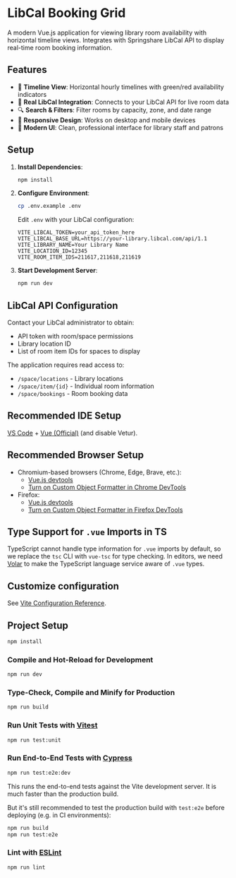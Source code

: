 # LibCal Booking Grid

A modern Vue.js application for viewing library room availability with horizontal timeline views. Integrates with Springshare LibCal API to display real-time room booking information.

## Features

- 📅 **Timeline View**: Horizontal hourly timelines with green/red availability indicators
- 🏢 **Real LibCal Integration**: Connects to your LibCal API for live room data
- 🔍 **Search & Filters**: Filter rooms by capacity, zone, and date range
- 📱 **Responsive Design**: Works on desktop and mobile devices
- 🎨 **Modern UI**: Clean, professional interface for library staff and patrons

## Setup

1. **Install Dependencies**:

   ```bash
   npm install
   ```

2. **Configure Environment**:

   ```bash
   cp .env.example .env
   ```

   Edit `.env` with your LibCal configuration:

   ```env
   VITE_LIBCAL_TOKEN=your_api_token_here
   VITE_LIBCAL_BASE_URL=https://your-library.libcal.com/api/1.1
   VITE_LIBRARY_NAME=Your Library Name
   VITE_LOCATION_ID=12345
   VITE_ROOM_ITEM_IDS=211617,211618,211619
   ```

3. **Start Development Server**:
   ```bash
   npm run dev
   ```

## LibCal API Configuration

Contact your LibCal administrator to obtain:

- API token with room/space permissions
- Library location ID
- List of room item IDs for spaces to display

The application requires read access to:

- `/space/locations` - Library locations
- `/space/item/{id}` - Individual room information
- `/space/bookings` - Room booking data

## Recommended IDE Setup

[VS Code](https://code.visualstudio.com/) + [Vue (Official)](https://marketplace.visualstudio.com/items?itemName=Vue.volar) (and disable Vetur).

## Recommended Browser Setup

- Chromium-based browsers (Chrome, Edge, Brave, etc.):
  - [Vue.js devtools](https://chromewebstore.google.com/detail/vuejs-devtools/nhdogjmejiglipccpnnnanhbledajbpd)
  - [Turn on Custom Object Formatter in Chrome DevTools](http://bit.ly/object-formatters)
- Firefox:
  - [Vue.js devtools](https://addons.mozilla.org/en-US/firefox/addon/vue-js-devtools/)
  - [Turn on Custom Object Formatter in Firefox DevTools](https://fxdx.dev/firefox-devtools-custom-object-formatters/)

## Type Support for `.vue` Imports in TS

TypeScript cannot handle type information for `.vue` imports by default, so we replace the `tsc` CLI with `vue-tsc` for type checking. In editors, we need [Volar](https://marketplace.visualstudio.com/items?itemName=Vue.volar) to make the TypeScript language service aware of `.vue` types.

## Customize configuration

See [Vite Configuration Reference](https://vite.dev/config/).

## Project Setup

```sh
npm install
```

### Compile and Hot-Reload for Development

```sh
npm run dev
```

### Type-Check, Compile and Minify for Production

```sh
npm run build
```

### Run Unit Tests with [Vitest](https://vitest.dev/)

```sh
npm run test:unit
```

### Run End-to-End Tests with [Cypress](https://www.cypress.io/)

```sh
npm run test:e2e:dev
```

This runs the end-to-end tests against the Vite development server.
It is much faster than the production build.

But it's still recommended to test the production build with `test:e2e` before deploying (e.g. in CI environments):

```sh
npm run build
npm run test:e2e
```

### Lint with [ESLint](https://eslint.org/)

```sh
npm run lint
```
